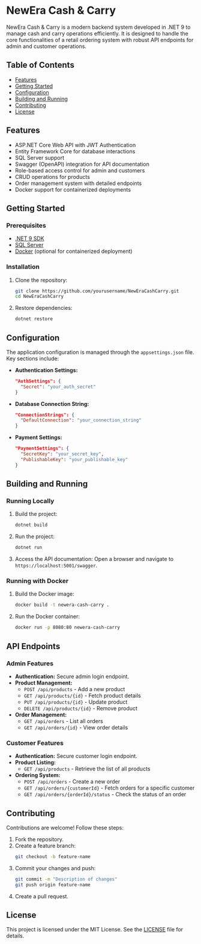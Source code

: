 # NewEra Cash & Carry

NewEra Cash & Carry is a modern backend system developed in .NET 9 to manage cash and carry operations efficiently. It is designed to handle the core functionalities of a retail ordering system with robust API endpoints for admin and customer operations.

## Table of Contents

- [Features](#features)
- [Getting Started](#getting-started)
- [Configuration](#configuration)
- [Building and Running](#building-and-running)
- [Contributing](#contributing)
- [License](#license)

## Features

- ASP.NET Core Web API with JWT Authentication
- Entity Framework Core for database interactions
- SQL Server support
- Swagger (OpenAPI) integration for API documentation
- Role-based access control for admin and customers
- CRUD operations for products
- Order management system with detailed endpoints
- Docker support for containerized deployments

## Getting Started

### Prerequisites

- [.NET 9 SDK](https://dotnet.microsoft.com/download/dotnet/9.0)
- [SQL Server](https://www.microsoft.com/en-us/sql-server/sql-server-downloads)
- [Docker](https://www.docker.com/get-started) (optional for containerized deployment)

### Installation

1. Clone the repository:
   ```bash
   git clone https://github.com/yourusername/NewEraCashCarry.git
   cd NewEraCashCarry
   ```

2. Restore dependencies:
   ```bash
   dotnet restore
   ```

## Configuration

The application configuration is managed through the `appsettings.json` file. Key sections include:

- **Authentication Settings:**
  ```json
  "AuthSettings": {
    "Secret": "your_auth_secret"
  }
  ```
- **Database Connection String:**
  ```json
  "ConnectionStrings": {
    "DefaultConnection": "your_connection_string"
  }
  ```
- **Payment Settings:**
  ```json
  "PaymentSettings": {
    "SecretKey": "your_secret_key",
    "PublishableKey": "your_publishable_key"
  }
  ```

## Building and Running

### Running Locally

1. Build the project:
   ```bash
   dotnet build
   ```

2. Run the project:
   ```bash
   dotnet run
   ```

3. Access the API documentation:
   Open a browser and navigate to `https://localhost:5001/swagger`.

### Running with Docker

1. Build the Docker image:
   ```bash
   docker build -t newera-cash-carry .
   ```

2. Run the Docker container:
   ```bash
   docker run -p 8080:80 newera-cash-carry
   ```

## API Endpoints

### Admin Features

- **Authentication:** Secure admin login endpoint.
- **Product Management:**
  - `POST /api/products` - Add a new product
  - `GET /api/products/{id}` - Fetch product details
  - `PUT /api/products/{id}` - Update product
  - `DELETE /api/products/{id}` - Remove product
- **Order Management:**
  - `GET /api/orders` - List all orders
  - `GET /api/orders/{id}` - View order details

### Customer Features

- **Authentication:** Secure customer login endpoint.
- **Product Listing:**
  - `GET /api/products` - Retrieve the list of all products
- **Ordering System:**
  - `POST /api/orders` - Create a new order
  - `GET /api/orders/{customerId}` - Fetch orders for a specific customer
  - `GET /api/orders/{orderId}/status` - Check the status of an order

## Contributing

Contributions are welcome! Follow these steps:

1. Fork the repository.
2. Create a feature branch:
   ```bash
   git checkout -b feature-name
   ```
3. Commit your changes and push:
   ```bash
   git commit -m "Description of changes"
   git push origin feature-name
   ```
4. Create a pull request.

## License

This project is licensed under the MIT License. See the [LICENSE](https://github.com/yelmuratov/NewEra-Cash-Carry/blob/master/license) file for details.
